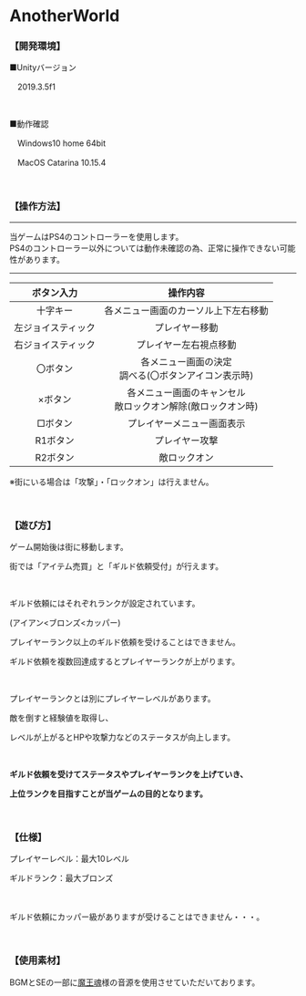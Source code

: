 # AnotherWorld
### 【開発環境】
■Unityバージョン

　2019.3.5f1

<br>
 
■動作確認

　Windows10 home 64bit

　MacOS Catarina 10.15.4

<br>

### 【操作方法】

***
当ゲームはPS4のコントローラーを使用します。
<br>
PS4のコントローラー以外については動作未確認の為、正常に操作できない可能性があります。
***

|ボタン入力|操作内容|
|:-----------:|:------------:|
| 十字キー | 各メニュー画面のカーソル上下左右移動 |
| 左ジョイスティック | プレイヤー移動 |
| 右ジョイスティック | プレイヤー左右視点移動 |
| 〇ボタン | 各メニュー画面の決定<br>調べる(〇ボタンアイコン表示時)|
| ×ボタン  | 各メニュー画面のキャンセル<br>敵ロックオン解除(敵ロックオン時) |
| □ボタン | プレイヤーメニュー画面表示 |
| R1ボタン | プレイヤー攻撃 |
| R2ボタン | 敵ロックオン |

※街にいる場合は「攻撃」・「ロックオン」は行えません。

<br>

### 【遊び方】
ゲーム開始後は街に移動します。

街では「アイテム売買」と「ギルド依頼受付」が行えます。

<br>

ギルド依頼にはそれぞれランクが設定されています。

(アイアン<ブロンズ<カッパー)

プレイヤーランク以上のギルド依頼を受けることはできません。

ギルド依頼を複数回達成するとプレイヤーランクが上がります。

<br>

プレイヤーランクとは別にプレイヤーレベルがあります。

敵を倒すと経験値を取得し、

レベルが上がるとHPや攻撃力などのステータスが向上します。

<br>

**ギルド依頼を受けてステータスやプレイヤーランクを上げていき、**

**上位ランクを目指すことが当ゲームの目的となります。**

<br>


### 【仕様】
プレイヤーレベル：最大10レベル

ギルドランク：最大ブロンズ

　
 
ギルド依頼にカッパー級がありますが受けることはできません・・・。

<br>

### 【使用素材】
BGMとSEの一部に[魔王魂](https://maoudamashii.jokersounds.com/)様の音源を使用させていただいております。
